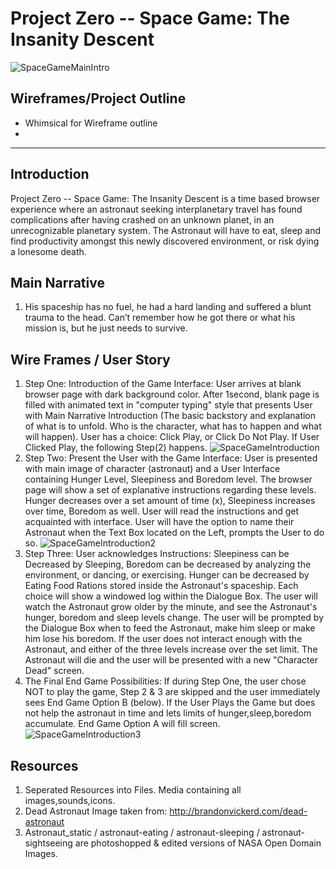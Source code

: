 

# Project Zero -- Space Game: The Insanity Descent 

![SpaceGameMainIntro](https://git.generalassemb.ly/victordoyle/SpaceGame/blob/master/media/images/InsanityDescent-SpaceGame.jpg?raw=true)

## Wireframes/Project Outline

- Whimsical for Wireframe outline
- 

---
## Introduction
Project Zero -- Space Game: The Insanity Descent is a time based browser experience where an astronaut seeking interplanetary travel has found complications after having crashed on an unknown planet, in an unrecognizable planetary system. The Astronaut will have to eat, sleep and find productivity amongst this newly discovered environment, or risk dying a lonesome death.

## Main Narrative

1. His spaceship has no fuel, he had a hard landing and suffered a blunt trauma to the head. Can’t remember how he got there or what his mission is, but he just needs to survive.

## Wire Frames / User Story

1. Step One: Introduction of the Game Interface: 
User arrives at blank browser page with dark background color. After 1second, blank page is filled with animated text in "computer typing" style that presents User with Main Narrative Introduction (The basic backstory and explanation of what is to unfold. Who is the character, what has to happen and what will happen).
User has a choice: Click Play, or Click Do Not Play. If User Clicked Play, the following Step(2) happens.
![SpaceGameIntroduction](https://git.generalassemb.ly/victordoyle/SpaceGame/blob/master/media/wireframe/stepOneSpaceGame.png)
2. Step Two: Present the User with the Game Interface:
User is presented with main image of character (astronaut) and a User Interface containing Hunger Level, Sleepiness and Boredom level. The browser page will show a set of explanative instructions regarding these levels. Hunger decreases over a set amount of time (x), Sleepiness increases over time, Boredom as well. 
User will read the instructions and get acquainted with interface. User will have the option to name their Astronaut when the Text Box located on the Left, prompts the User to do so.
![SpaceGameIntroduction2](https://git.generalassemb.ly/victordoyle/SpaceGame/blob/master/media/wireframe/stepTwoSpaceGame.png)
3. Step Three: User acknowledges Instructions: Sleepiness can be Decreased by Sleeping, Boredom can be decreased by analyzing the environment, or dancing, or exercising. Hunger can be decreased by Eating Food Rations stored inside the Astronaut's spaceship. Each choice will show a windowed log within the Dialogue Box.
The user will watch the Astronaut grow older by the minute, and see the Astronaut's hunger, boredom and sleep levels change. The user will be prompted by the Dialogue Box when to feed the Astronaut, make him sleep or make him lose his boredom. 
If the user does not interact enough with the Astronaut, and either of the three levels increase over the set limit. The Astronaut will die and the user will be presented with a new "Character Dead" screen. 
4. The Final End Game Possibilities:
If during Step One, the user chose NOT to play the game, Step 2 & 3 are skipped and the user immediately sees End Game Option B (below). 
If the User Plays the Game but does not help the astronaut in time and lets limits of hunger,sleep,boredom accumulate. End Game Option A will fill screen.
![SpaceGameIntroduction3](https://git.generalassemb.ly/victordoyle/SpaceGame/blob/master/media/wireframe/endGameWindows.png)

## Resources
1. Seperated Resources into Files. Media containing all images,sounds,icons.
2. Dead Astronaut Image taken from: http://brandonvickerd.com/dead-astronaut
3. Astronaut_static / astronaut-eating / astronaut-sleeping / astronaut-sightseeing are photoshopped & edited versions of NASA Open Domain Images.



